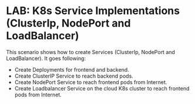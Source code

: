 # LAB: K8s Service Implementations (ClusterIp, NodePort and LoadBalancer)

This scenario shows how to create Services (ClusterIp, NodePort and LoadBalancer). It goes following:

 - Create Deployments for frontend and backend.
 - Create ClusterIP Service to reach backend pods.
 - Create NodePort Service to reach frontend pods from Internet.
 - Create Loadbalancer Service on the cloud K8s cluster to reach frontend pods from Internet.
